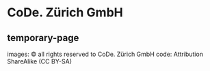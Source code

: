 # CoDe. Zürich GmbH
## temporary-page

images: &#169; all rights reserved to CoDe. Zürich GmbH
code: Attribution ShareAlike (CC BY-SA)
